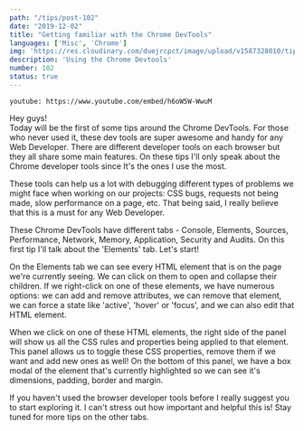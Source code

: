 ```yaml
---
path: "/tips/post-102"
date: "2019-12-02"
title: "Getting familiar with the Chrome DevTools"
languages: ['Misc', 'Chrome']
img: 'https://res.cloudinary.com/duejrcpct/image/upload/v1587328010/tips/102-1_hxcwyt.png'
description: 'Using the Chrome Devtools'
number: 102
status: true
---
```


`youtube: https://www.youtube.com/embed/h6oW5W-WwuM`

Hey guys!  
Today will be the first of some tips around the Chrome DevTools. For those who never used it, these dev tools are super awesome and handy for any Web Developer. There are different developer tools on each browser but they all share some main features. On these tips I'll only speak about the Chrome developer tools since It's the ones I use the most.

These tools can help us a lot with debugging different types of problems we might face when working on our projects: CSS bugs, requests not being made, slow performance on a page, etc. That being said, I really believe that this is a must for any Web Developer.

These Chrome DevTools have different tabs - Console, Elements, Sources, Performance, Network, Memory, Application, Security and Audits. On this first tip I'll talk about the 'Elements' tab. Let's start!

On the Elements tab we can see every HTML element that is on the page we're currently seeing. We can click on them to open and collapse their children. If we right-click on one of these elements, we have numerous options: we can add and remove attributes, we can remove that element, we can force a state like 'active', 'hover' or 'focus', and we can also edit that HTML element.

When we click on one of these HTML elements, the right side of the panel will show us all the CSS rules and properties being applied to that element. This panel allows us to toggle these CSS properties, remove them if we want and add new ones as well! On the bottom of this panel, we have a box modal of the element that's currently highlighted so we can see it's dimensions, padding, border and margin.

If you haven't used the browser developer tools before I really suggest you to start exploring it. I can't stress out how important and helpful this is! Stay tuned for more tips on the other tabs.